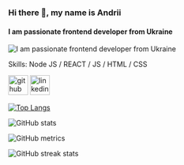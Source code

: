 ### Hi there 👋, my name is Andrii
#### I am passionate frontend developer from Ukraine
![I am passionate frontend developer from Ukraine](https://camo.githubusercontent.com/cae12fddd9d6982901d82580bdf321d81fb299141098ca1c2d4891870827bf17/68747470733a2f2f6d69726f2e6d656469756d2e636f6d2f6d61782f313336302f302a37513379765349765f7430696f4a2d5a2e676966)


Skills: Node JS / REACT / JS / HTML / CSS



[<img src='https://cdn.jsdelivr.net/npm/simple-icons@3.0.1/icons/github.svg' alt='github' height='40'>](https://github.com/andreysulymka)  [<img src='https://cdn.jsdelivr.net/npm/simple-icons@3.0.1/icons/linkedin.svg' alt='linkedin' height='40'>](https://www.linkedin.com/in/https://www.linkedin.com/in/andrii-sulymka-5a05a4248//)  

[![Top Langs](https://github-readme-stats.vercel.app/api/top-langs/?username=andreysulymka)](https://github.com/anuraghazra/github-readme-stats)

![GitHub stats](https://github-readme-stats.vercel.app/api?username=andreysulymka&show_icons=true)  

![GitHub metrics](https://metrics.lecoq.io/andreysulymka)  

![GitHub streak stats](https://streak-stats.demolab.com/?user=andreysulymka)  


